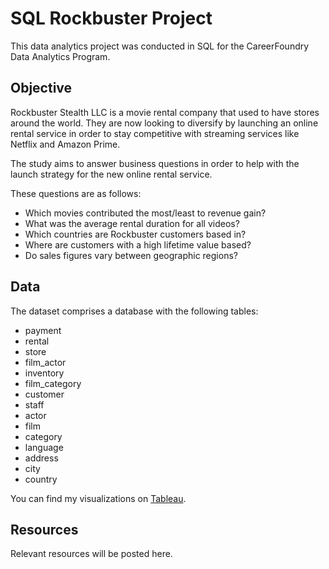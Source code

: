 # SQL Rockbuster Project
This data analytics project was conducted in SQL for the CareerFoundry Data Analytics Program.

## Objective
Rockbuster Stealth LLC is a movie rental company that used to have stores around the world. They are now looking to diversify by launching an online rental service in order to stay competitive with streaming services like Netflix and Amazon Prime. 

The study aims to answer business questions in order to help with the launch strategy for the new online rental service. 

These questions are as follows: 
- Which movies contributed the most/least to revenue gain?
- What was the average rental duration for all videos?
- Which countries are Rockbuster customers based in?
- Where are customers with a high lifetime value based?
- Do sales figures vary between geographic regions?

## Data
The dataset comprises a database with the following tables:

-  payment
-  rental
-  store
-  film_actor
-  inventory
-  film_category
-  customer
-  staff
-  actor
-  film
-  category
-  language
-  address
-  city
-  country

You can find my visualizations on [Tableau](https://public.tableau.com/app/profile/rachel.durand).

## Resources
Relevant resources will be posted here.

